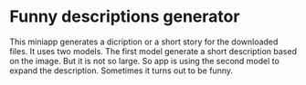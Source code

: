 # Funny descriptions generator
This miniapp generates a dicription or a short story for the downloaded files. It uses two models. The first model generate a short description based on the image.
But it is not so large. So app is using the second model to expand the description. Sometimes it turns out to be funny.
